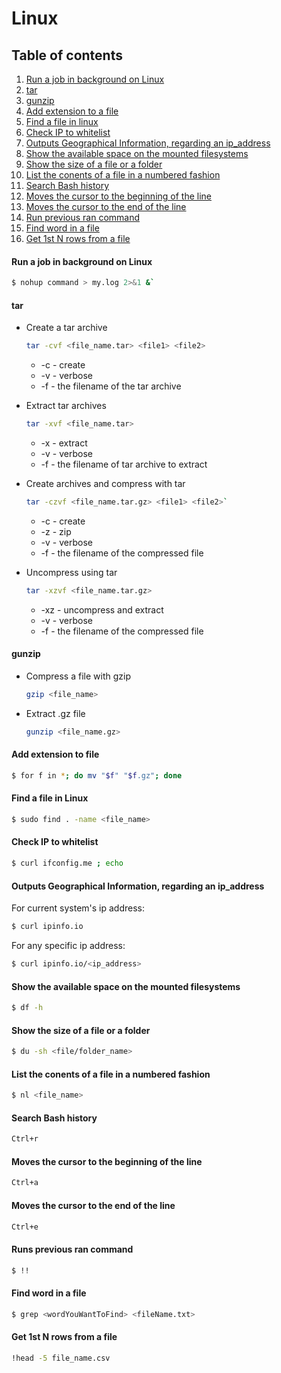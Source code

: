 # Linux

## Table of contents

1) [Run a job in background on Linux](#runAJobInBack)
2) [tar](#tar)
3) [gunzip](#gunzip)
4) [Add extension to a file](#addExtensionToAFile)
5) [Find a file in linux](#findAFile)
6) [Check IP to whitelist](#checkIpToWhitelist)
7) [Outputs Geographical Information, regarding an ip_address](#outputGeographicalInfo)
9) [Show the available space on the mounted filesystems](#showFilesystemSpace)
10) [Show the size of a file or a folder](#showSizeOfFile)
11) [List the conents of a file in a numbered fashion](#listContentsOfAFile)
12) [Search Bash history](#searchBashHistory)
13) [Moves the cursor to the beginning of the line](#moveCursorToTheBeginning)
14) [Moves the cursor to the end of the line](#moveCursorToTheEndOfLine)
15) [Run previous ran command](#runPreviousCommand)
16) [Find word in a file](#findWordInAFile)
17) [Get 1st N rows from a file](#get1stNrows)

#### <a name="runAJobInBack"></a> Run a job in background on Linux

```bash
$ nohup command > my.log 2>&1 &`
```

#### <a name="tar"></a> tar

* Create a tar archive
    ```bash
    tar -cvf <file_name.tar> <file1> <file2>
    ```
    * -c - create
    * -v - verbose
    * -f - the filename of the tar archive

* Extract tar archives
    ```bash
    tar -xvf <file_name.tar>
    ```
    * -x - extract
    * -v - verbose
    * -f - the filename of tar archive to extract

* Create archives and compress with tar
    ```bash
    tar -czvf <file_name.tar.gz> <file1> <file2>`
    ```
    * -c - create
    * -z - zip
    * -v - verbose
    * -f - the filename of the compressed file

*  Uncompress using tar
    ```bash
    tar -xzvf <file_name.tar.gz>
    ```

    * -xz - uncompress and extract
    * -v - verbose
    * -f - the filename of the compressed file
#### <a name="gunzip"></a> gunzip

* Compress a file with gzip
    ```bash
    gzip <file_name>
    ```

* Extract .gz file
    ```bash
    gunzip <file_name.gz>
    ```

#### <a name="addExtensionToAFile"></a> Add extension to file
```bash
$ for f in *; do mv "$f" "$f.gz"; done
```

#### <a name="findAFile"></a> Find a file in Linux
```bash
$ sudo find . -name <file_name>
```

#### <a name="checkIpToWhitelist"></a> Check IP to whitelist
```bash
$ curl ifconfig.me ; echo
```

#### <a name="outputGeographicalInfo"></a> Outputs Geographical Information, regarding an ip_address
For current system's ip address:

```bash
$ curl ipinfo.io
```

For any specific ip address:

```bash
$ curl ipinfo.io/<ip_address>
```

#### <a name="showFilesystemSpace"></a> Show the available space on the mounted filesystems
```bash
$ df -h
```

#### <a name="showSizeOfFile"></a> Show the size of a file or a folder
```bash
$ du -sh <file/folder_name>
```

#### <a name="listContentsOfAFile"></a> List the conents of a file in a numbered fashion
```bash
$ nl <file_name>
```

#### <a name="searchBashHistory"></a> Search Bash history
```bash
Ctrl+r
```

#### <a name="moveCursorToTheBeginning"></a> Moves the cursor to the beginning of the line
```bash
Ctrl+a
```

#### <a name="moveCursorToTheEndOfLine"></a> Moves the cursor to the end of the line
```bash
Ctrl+e
```

#### <a name="runPreviousCommand"></a> Runs previous ran command
```bash
$ !!
```

#### <a name="findWordInAFile"></a> Find word in a file
```bash
$ grep <wordYouWantToFind> <fileName.txt>
```

#### <a name="get1stNrows"></a> Get 1st N rows from a file
```bash
!head -5 file_name.csv
```


